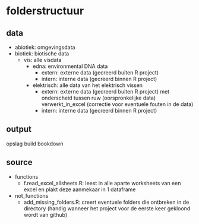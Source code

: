 # folderstructuur
## data
* abiotiek: omgevingsdata
* biotiek: biotische data
  * vis: alle visdata
    * edna: environmental DNA data
      * extern: externe data (gecreerd buiten R project)
      * intern: interne data (gecreerd binnen R project) 
    * elektrisch: alle data van het elektrisch vissen
      * extern: externe data (gecreerd buiten R project) met onderscheid tussen ruw (oorspronkelijke data) verwerkt_in_excel (correctie voor eventuele fouten in de data)
      * intern: interne data (gecreerd binnen R project) 
## output
opslag build bookdown
## source
* functions
  * f.read_excel_allsheets.R: leest in alle aparte worksheets van een excel en plakt deze aanmekaar in 1 dataframe
* not_functions
  * add_missing_folders.R: creert eventuele folders die ontbreken in de directory (handig wanneer het project voor de eerste keer gekloond wordt van github)

